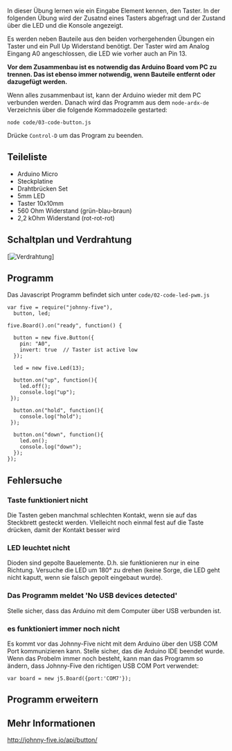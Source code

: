 In dieser Übung lernen wie ein Eingabe Element kennen, den Taster. In der folgenden Übung wird der Zusatnd eines Tasters abgefragt und der Zustand über die LED und die Konsole angezeigt.

Es werden neben Bauteile aus den beiden vorhergehenden Übungen ein Taster und ein Pull Up Widerstand benötigt. Der Taster wird am Analog Eingang A0 angeschlossen, die LED wie vorher auch an Pin 13. 

**Vor dem Zusammenbau ist es notwendig das Arduino Board vom PC zu trennen. Das ist ebenso immer notwendig, wenn Bauteile entfernt oder dazugefügt werden.**

Wenn alles zusammenbaut ist, kann der Arduino wieder mit dem PC verbunden werden. Danach wird das Programm aus dem `node-ardx-de` Verzeichnis über die folgende Kommadozeile gestarted:

`node code/03-code-button.js`

Drücke `Control-D` um das Program zu beenden.

<a id="parts"></a>
## Teileliste

* Arduino Micro
* Steckplatine
* Drahtbrücken Set
* 5mm LED 
* Taster 10x10mm
* 560 Ohm Widerstand (grün-blau-braun)
* 2,2 kOhm Widerstand (rot-rot-rot)

<a id="circuit"></a>
## Schaltplan und Verdrahtung
[<img style="max-width:500px" src="../../images/circ/03-LED-Button_Steckplatine.png" alt="Verdrahtung"/>]

<a id="code"></a>
## Programm

Das Javascript Programm befindet sich unter `code/02-code-led-pwm.js`

    var five = require("johnny-five"),
      button, led;

    five.Board().on("ready", function() {

      button = new five.Button({
        pin: "A0",
        invert: true  // Taster ist active low
      });
 
      led = new five.Led(13);

      button.on("up", function(){
        led.off();
        console.log("up");
     });

      button.on("hold", function(){
        console.log("hold");
     });

      button.on("down", function(){
        led.on();
        console.log("down");
      });
    });
	
<a id="troubleshooting"></a>
## Fehlersuche

### Taste funktioniert nicht

Die Tasten geben manchmal schlechten Kontakt, wenn sie auf das Steckbrett gesteckt werden. VIelleicht noch einmal fest auf die Taste drücken, damit der Kontakt besser wird 

### LED leuchtet nicht

Dioden sind gepolte Bauelemente. D.h. sie funktionieren nur in eine Richtung. Versuche die LED um 180° zu drehen (keine Sorge, die LED geht nicht kaputt, wenn sie falsch gepolt eingebaut wurde).


###  Das Programm meldet 'No USB devices detected'

Stelle sicher, dass das Arduino mit dem Computer über USB verbunden ist.

### es funktioniert immer noch nicht

Es kommt vor das Johnny-Five nicht mit dem Arduino über den USB COM Port kommunizieren kann. Stelle sicher, das die Arduino IDE beendet wurde. Wenn das Probelm immer noch besteht, kann man das Programm so ändern, dass Johnny-Five den richtigen USB COM Port verwendet:

    var board = new j5.Board({port:'COM7'});

<a id="extending"></a>
## Programm erweitern

<a id="more"></a>
## Mehr Informationen

http://johnny-five.io/api/button/
